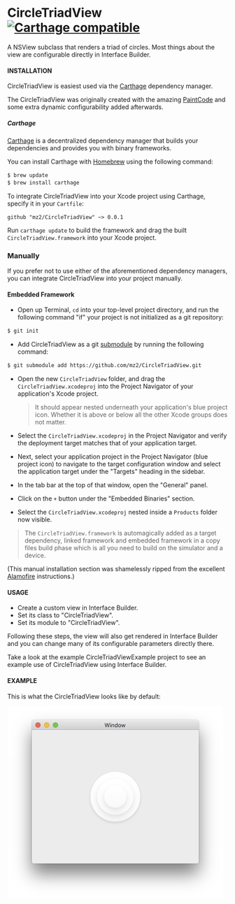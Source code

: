 # CircleTriadView [![Carthage compatible](https://img.shields.io/badge/Carthage-compatible-4BC51D.svg?style=flat)](https://github.com/Carthage/Carthage)

A NSView subclass that renders a triad of circles. Most things about the view are configurable directly in Interface Builder.

#### INSTALLATION

CircleTriadView is easiest used via the [Carthage](https://github.com/Carthage/Carthage) dependency manager.

The CircleTriadView was originally created with the amazing [PaintCode](http://www.paintcodeapp.com) and some extra dynamic configurability added afterwards.

##### Carthage

[Carthage](https://github.com/Carthage/Carthage) is a decentralized dependency manager that builds your dependencies and provides you with binary frameworks.

You can install Carthage with [Homebrew](http://brew.sh/) using the following command:

```bash
$ brew update
$ brew install carthage
```

To integrate CircleTriadView into your Xcode project using Carthage, specify it in your `Cartfile`:

```ogdl
github "mz2/CircleTriadView" ~> 0.0.1
```

Run `carthage update` to build the framework and drag the built `CircleTriadView.framework` into your Xcode project.

### Manually

If you prefer not to use either of the aforementioned dependency managers, you can integrate CircleTriadView into your project manually.

#### Embedded Framework

- Open up Terminal, `cd` into your top-level project directory, and run the following command "if" your project is not initialized as a git repository:

```bash
$ git init
```

- Add CircleTriadView as a git [submodule](http://git-scm.com/docs/git-submodule) by running the following command:

```bash
$ git submodule add https://github.com/mz2/CircleTriadView.git
```

- Open the new `CircleTriadView` folder, and drag the `CircleTriadView.xcodeproj` into the Project Navigator of your application's Xcode project.

    > It should appear nested underneath your application's blue project icon. Whether it is above or below all the other Xcode groups does not matter.

- Select the `CircleTriadView.xcodeproj` in the Project Navigator and verify the deployment target matches that of your application target.
- Next, select your application project in the Project Navigator (blue project icon) to navigate to the target configuration window and select the application target under the "Targets" heading in the sidebar.
- In the tab bar at the top of that window, open the "General" panel.
- Click on the `+` button under the "Embedded Binaries" section.
- Select the `CircleTriadView.xcodeproj` nested inside a `Products` folder now visible.

> The `CircleTriadView.framework` is automagically added as a target dependency, linked framework and embedded framework in a copy files build phase which is all you need to build on the simulator and a device.

(This manual installation section was shamelessly ripped from the excellent [Alamofire](github.com/alamofire/Alamofire) instructions.)

#### USAGE

- Create a custom view in Interface Builder.
- Set its class to "CircleTriadView".
- Set its module to "CircleTriadView".

Following these steps, the view will also get rendered in Interface Builder and you can change many of its configurable parameters directly there.

Take a look at the example CircleTriadViewExample project to see an example use of CircleTriadView using Interface Builder.

#### EXAMPLE

This is what the CircleTriadView looks like by default:

![Example](./example.png)